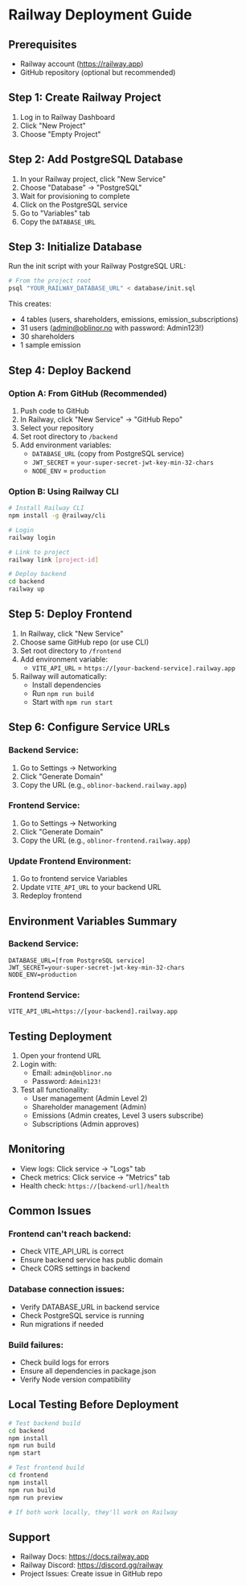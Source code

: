 # Railway Deployment Guide

## Prerequisites
- Railway account (https://railway.app)
- GitHub repository (optional but recommended)

## Step 1: Create Railway Project

1. Log in to Railway Dashboard
2. Click "New Project"
3. Choose "Empty Project"

## Step 2: Add PostgreSQL Database

1. In your Railway project, click "New Service"
2. Choose "Database" → "PostgreSQL"
3. Wait for provisioning to complete
4. Click on the PostgreSQL service
5. Go to "Variables" tab
6. Copy the `DATABASE_URL`

## Step 3: Initialize Database

Run the init script with your Railway PostgreSQL URL:

```bash
# From the project root
psql "YOUR_RAILWAY_DATABASE_URL" < database/init.sql
```

This creates:
- 4 tables (users, shareholders, emissions, emission_subscriptions)
- 31 users (admin@oblinor.no with password: Admin123!)
- 30 shareholders
- 1 sample emission

## Step 4: Deploy Backend

### Option A: From GitHub (Recommended)
1. Push code to GitHub
2. In Railway, click "New Service" → "GitHub Repo"
3. Select your repository
4. Set root directory to `/backend`
5. Add environment variables:
   - `DATABASE_URL` (copy from PostgreSQL service)
   - `JWT_SECRET` = `your-super-secret-jwt-key-min-32-chars`
   - `NODE_ENV` = `production`

### Option B: Using Railway CLI
```bash
# Install Railway CLI
npm install -g @railway/cli

# Login
railway login

# Link to project
railway link [project-id]

# Deploy backend
cd backend
railway up
```

## Step 5: Deploy Frontend

1. In Railway, click "New Service"
2. Choose same GitHub repo (or use CLI)
3. Set root directory to `/frontend`
4. Add environment variable:
   - `VITE_API_URL` = `https://[your-backend-service].railway.app`
5. Railway will automatically:
   - Install dependencies
   - Run `npm run build`
   - Start with `npm run start`

## Step 6: Configure Service URLs

### Backend Service:
1. Go to Settings → Networking
2. Click "Generate Domain"
3. Copy the URL (e.g., `oblinor-backend.railway.app`)

### Frontend Service:
1. Go to Settings → Networking
2. Click "Generate Domain"
3. Copy the URL (e.g., `oblinor-frontend.railway.app`)

### Update Frontend Environment:
1. Go to frontend service Variables
2. Update `VITE_API_URL` to your backend URL
3. Redeploy frontend

## Environment Variables Summary

### Backend Service:
```env
DATABASE_URL=[from PostgreSQL service]
JWT_SECRET=your-super-secret-jwt-key-min-32-chars
NODE_ENV=production
```

### Frontend Service:
```env
VITE_API_URL=https://[your-backend].railway.app
```

## Testing Deployment

1. Open your frontend URL
2. Login with:
   - Email: `admin@oblinor.no`
   - Password: `Admin123!`
3. Test all functionality:
   - User management (Admin Level 2)
   - Shareholder management (Admin)
   - Emissions (Admin creates, Level 3 users subscribe)
   - Subscriptions (Admin approves)

## Monitoring

- View logs: Click service → "Logs" tab
- Check metrics: Click service → "Metrics" tab
- Health check: `https://[backend-url]/health`

## Common Issues

### Frontend can't reach backend:
- Check VITE_API_URL is correct
- Ensure backend service has public domain
- Check CORS settings in backend

### Database connection issues:
- Verify DATABASE_URL in backend service
- Check PostgreSQL service is running
- Run migrations if needed

### Build failures:
- Check build logs for errors
- Ensure all dependencies in package.json
- Verify Node version compatibility

## Local Testing Before Deployment

```bash
# Test backend build
cd backend
npm install
npm run build
npm start

# Test frontend build
cd frontend
npm install
npm run build
npm run preview

# If both work locally, they'll work on Railway
```

## Support

- Railway Docs: https://docs.railway.app
- Railway Discord: https://discord.gg/railway
- Project Issues: Create issue in GitHub repo